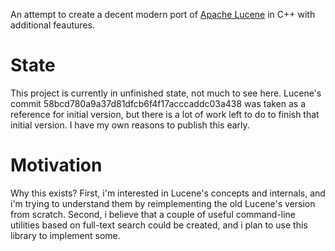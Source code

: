 An attempt to create a decent modern port of [Apache Lucene](https://lucene.apache.org/) in C++ with additional feautures.

# State
This project is currently in unfinished state, not much to see here.
Lucene's commit 58bcd780a9a37d81dfcb6f4f17acccaddc03a438 was taken as a reference for initial version, but there is a lot of work left to do to finish that initial version. I have my own reasons to publish this early.

# Motivation
Why this exists?
First, i'm interested in Lucene's concepts and internals, and i'm trying to understand them by reimplementing the old Lucene's version from scratch.
Second, i believe that a couple of useful command-line utilities based on full-text search could be created, and i plan to use this library to implement some.